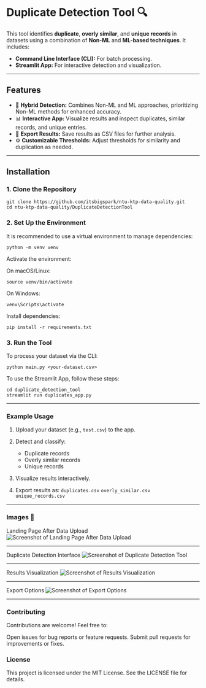 # Duplicate Detection Tool 🔍

This tool identifies **duplicate**, **overly similar**, and **unique records** in datasets using a combination of **Non-ML** and **ML-based techniques**. It includes:
- **Command Line Interface (CLI):** For batch processing.
- **Streamlit App:** For interactive detection and visualization.

---

## Features

- 🔗 **Hybrid Detection:** Combines Non-ML and ML approaches, prioritizing Non-ML methods for enhanced accuracy.
- 📊 **Interactive App:** Visualize results and inspect duplicates, similar records, and unique entries.
- 📂 **Export Results:** Save results as CSV files for further analysis.
- ⚙️ **Customizable Thresholds:** Adjust thresholds for similarity and duplication as needed.

---

## Installation

### 1. Clone the Repository

```
git clone https://github.com/itsbigspark/ntu-ktp-data-quality.git
cd ntu-ktp-data-quality/DuplicateDetectionTool
```

### 2. Set Up the Environment
It is recommended to use a virtual environment to manage dependencies:
```
python -m venv venv
```

Activate the environment:

On macOS/Linux:
```
source venv/bin/activate
```

On Windows:
```
venv\Scripts\activate
```

Install dependencies:
```
pip install -r requirements.txt
```


### 3. Run the Tool

To process your dataset via the CLI:
```
python main.py <your-dataset.csv>
```

To use the Streamlit App, follow these steps:
```
cd duplicate_detection_tool
streamlit run duplicates_app.py
```
---

### Example Usage
1. Upload your dataset (e.g., ```test.csv```) to the app.

2. Detect and classify:
   - Duplicate records
   - Overly similar records
   - Unique records

3. Visualize results interactively.
   
4. Export results as:
```duplicates.csv```
```overly_similar.csv```
```unique_records.csv```

---


### Images 📸
Landing Page After Data Upload
![Screenshot of Landing Page After Data Upload](Screenshots/Screenshot%202025-01-10%20at%2014.10.30.png)

---


Duplicate Detection Interface
![Screenshot of Duplicate Detection Tool](Screenshots/Screenshot%202025-01-10%20at%2014.10.53.png)

---



Results Visualization
![Screenshot of Results Visualization](Screenshots/Screenshot%202025-01-10%20at%2014.12.41.png)

---


Export Options
![Screenshot of Export Options](Screenshots/Screenshot%202025-01-10%20at%2014.12.49.png)

---


### Contributing
Contributions are welcome! Feel free to:

Open issues for bug reports or feature requests.
Submit pull requests for improvements or fixes.

### License
This project is licensed under the MIT License. See the LICENSE file for details.



